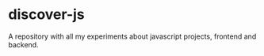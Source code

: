 # discover-js
A repository with all my experiments about javascript projects, frontend and backend.
